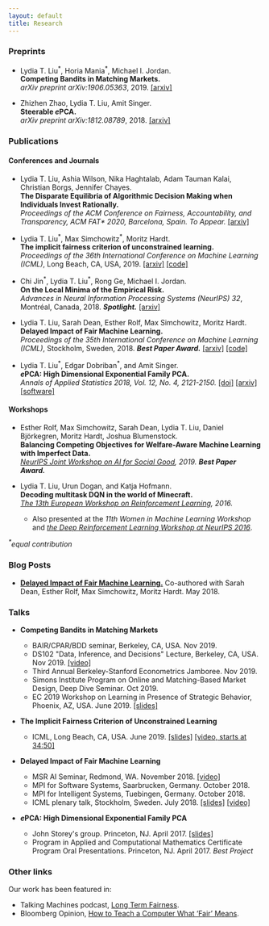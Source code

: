 ```yaml
---
layout: default
title: Research
---
```


### Preprints

* Lydia T. Liu<sup>\*</sup>, Horia Mania<sup>\*</sup>, Michael I. Jordan.  
**Competing Bandits in Matching Markets.**  
*arXiv preprint arXiv:1906.05363*, 2019. [[arxiv]](https://arxiv.org/abs/1906.05363)

* Zhizhen Zhao, Lydia T. Liu, Amit Singer.  
**Steerable *e*PCA.**  
*arXiv preprint arXiv:1812.08789*, 2018. [[arxiv]](https://arxiv.org/abs/1812.08789) 

### Publications

#### Conferences and Journals

* Lydia T. Liu, Ashia Wilson, Nika Haghtalab, Adam Tauman Kalai, Christian Borgs, Jennifer Chayes.  
**The Disparate Equilibria of Algorithmic Decision Making when Individuals Invest Rationally.**  
*Proceedings of the ACM Conference on Fairness, Accountability, and Transparency, ACM FAT\* 2020, Barcelona, Spain. To Appear.*
[[arxiv]](https://arxiv.org/abs/1910.04123)

* Lydia T. Liu<sup>\*</sup>, Max Simchowitz<sup>\*</sup>, Moritz Hardt.  
**The implicit fairness criterion of unconstrained learning.**  
*Proceedings of the 36th International Conference on Machine Learning (ICML)*, Long Beach, CA, USA, 2019. [[arxiv]](https://arxiv.org/abs/1808.10013) [[code]](https://github.com/lydiatliu/unconstrainedml) 

* Chi Jin<sup>\*</sup>, Lydia T. Liu<sup>\*</sup>, Rong Ge, Michael I. Jordan.  
**On the Local Minima of the Empirical Risk.**  
*Advances in Neural Information Processing Systems (NeurIPS) 32*, Montréal, Canada, 2018. ***Spotlight.*** [[arxiv]](https://arxiv.org/abs/1803.09357) 

* Lydia T. Liu, Sarah Dean, Esther Rolf, Max Simchowitz, Moritz Hardt.  
**Delayed Impact of Fair Machine Learning.**  
*Proceedings of the 35th International Conference on Machine Learning (ICML)*, Stockholm, Sweden, 2018. ***Best Paper Award.*** [[arxiv]](https://arxiv.org/abs/1803.04383) [[code]](https://github.com/lydiatliu/delayedimpact)

* Lydia T. Liu<sup>\*</sup>, Edgar Dobriban<sup>\*</sup>, and Amit Singer.  
***e*****PCA: High Dimensional Exponential Family PCA.**  
*Annals of Applied Statistics 2018, Vol. 12, No. 4, 2121-2150.* [[doi]](https://dx.doi.org/10.1214/18-AOAS1146) [[arxiv]](https://arxiv.org/abs/1611.05550) [[software]](http://github.com/lydiatliu/epca/)


#### Workshops

* Esther Rolf, Max Simchowitz, Sarah Dean, Lydia T. Liu, Daniel Björkegren, Moritz Hardt, Joshua Blumenstock.  
**Balancing Competing Objectives for Welfare-Aware Machine Learning with Imperfect Data.**  
*[NeurIPS Joint Workshop on AI for Social Good](https://aiforsocialgood.github.io/neurips2019/accepted/track1/pdfs/74_aisg_neurips2019.pdf), 2019.* ***Best Paper Award.***

* Lydia T. Liu, Urun Dogan, and Katja Hofmann.  
**Decoding multitask DQN in the world of Minecraft.**  
*[The 13th European Workshop on Reinforcement Learning](https://ewrl.files.wordpress.com/2016/11/ewrl13-2016-submission-29.pdf), 2016.*
  * Also presented at the *11th Women in Machine Learning Workshop* and [*the Deep Reinforcement Learning Workshop at NeurIPS 2016*](https://drive.google.com/file/d/0B1PUpk7kwWu-bDd2djhqNEx2S2J4UURTUE1sVjVnS2tXZG9r/view).


*<sup>\*</sup>equal contribution*



### Blog Posts

* [**Delayed Impact of Fair Machine Learning.**](https://bair.berkeley.edu/blog/2018/05/17/delayed-impact/) Co-authored with Sarah Dean, Esther Rolf, Max Simchowitz, Moritz Hardt. May 2018.


### Talks

* **Competing Bandits in Matching Markets**
  * BAIR/CPAR/BDD seminar, Berkeley, CA, USA. Nov 2019.
  * DS102 "Data, Inference, and Decisions" Lecture, Berkeley, CA, USA. Nov 2019. [[video]](https://youtu.be/jjbN67XosqU?t=273)
  * Third Annual Berkeley-Stanford Econometrics Jamboree. Nov 2019.
  * Simons Institute Program on Online and Matching-Based Market Design, Deep Dive Seminar. Oct 2019.
  * EC 2019 Workshop on Learning in Presence of Strategic Behavior, Phoenix, AZ, USA. June 2019. [[slides]](/assets/markets_bandits_v2.pdf)

* **The Implicit Fairness Criterion of Unconstrained Learning**
  * ICML, Long Beach, CA, USA. June 2019. [[slides]](/assets/icml_talk_2019.pdf) [[video, starts at 34:50]](https://slideslive.com/38917650/statistical-learning-theory)

* **Delayed Impact of Fair Machine Learning** 
  * MSR AI Seminar, Redmond, WA. November 2018. [[video]](https://youtu.be/8cDVtXjvq9s)
  * MPI for Software Systems, Saarbrucken, Germany. October 2018.
  * MPI for Intelligent Systems, Tuebingen, Germany. October 2018.
  * ICML plenary talk, Stockholm, Sweden. July 2018. [[slides]](/assets/icml_talk_2018.pdf) [[video]](https://vimeo.com/295742898)

  
  
* ***e*****PCA: High Dimensional Exponential Family PCA**
  * John Storey's group. Princeton, NJ. April 2017. [[slides]](/assets/epca_talk_apr20.pdf)
  * Program in Applied and Computational Mathematics Certificate Program Oral Presentations. Princeton, NJ. April 2017. *Best Project*
  

### Other links  
Our work has been featured in:
* Talking Machines podcast, [Long Term Fairness](https://www.thetalkingmachines.com/episodes/long-term-fairness).
* Bloomberg Opinion, [How to Teach a Computer What ‘Fair’ Means](https://www.bloomberg.com/view/articles/2018-03-15/computer-algorithms-need-to-know-what-fair-means).

